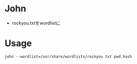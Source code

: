 # John

- rockyou.txtをwordlistに

# Usage

`john --wordlist=/usr/share/wordlists/rockyou.txt pwd.hash`
